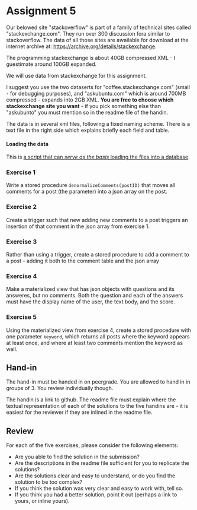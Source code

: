 # Assignment 5

Our belowed site "stackoverflow" is part of a family of technical sites called "stackexchange.com". They run over 300 discussion fora similar to stackoverflow. The data of all those sites are awailable for download at the internet archive at: 
<https://archive.org/details/stackexchange>.

The programming stackexchange is about 40GB compressed XML - I guestimate around 100GB expanded.

We will use data from stackexchange for this assignment.

I suggest you use the two dataserts for "coffee.stackexchange.com" (small - for debugging purposes), and "askubuntu.com" which is around 700MB compressed - expands into 2GB XML. **You are free to choose which stackexchange site you want** - if you pick something else than "askubunto" you must mention so in the readme file of the handin.

The data is in several xml files, following a fixed naming scheme. There is a text file in the right side which explains briefly each field and table.

#### Loading the data
This is [a script that can *serve as the basis* loading the files into a database](https://gist.github.com/emanoelbarreiros/c164a60e98a7482cde22). 

### Exercise 1
Write a stored procedure `denormalizeComments(postID)` that moves all comments for a post (the parameter) into a json array on the post. 

### Exercise 2
Create a trigger such that new adding new comments to a post triggers an insertion of that comment in the json array from exercise 1.

### Exercise 3
Rather than using a trigger, create a stored procedure to add a comment to a post - adding it both to the comment table and the json array

### Exercise 4
Make a materialized view that has json objects with questions and its answeres, but no comments. Both the question and each of the answers must have the display name of the user, the text body, and the score.

### Exercise 5
Using the materialized view from exercise 4, create a stored procedure with one parameter `keyword`, which returns all posts where the keyword appears at least once, and where at least two comments mention the keyword as well.

## Hand-in
The hand-in must be handed in on peergrade. You are allowed to hand in in groups of 3. You review individually though.

The handin is a link to github. The readme file must explain where the textual representation of each of the solutions to the five handins are - it is easiest for the reviewer if they are inlined in the readme file.

## Review
For each of the five exercises, please consider the following elements:

* Are you able to find the solution in the submission?
* Are the descriptions in the readme file sufficient for you to replicate the solutions?
* Are the solutions clear and easy to understand, or do you find the solution to be too complex?
* If you think the solution was very clear and easy to work with, tell so.
* If you think you had a better solution, point it out (perhaps a link to yours, or inline yours).
